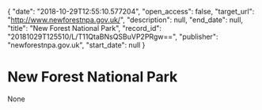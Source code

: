 {
  "date": "2018-10-29T12:55:10.577204", 
  "open_access": false, 
  "target_url": "http://www.newforestnpa.gov.uk/", 
  "description": null, 
  "end_date": null, 
  "title": "New Forest National Park", 
  "record_id": "20181029T125510/L/T11QtaBNsQSBuVP2PRgw==", 
  "publisher": "newforestnpa.gov.uk", 
  "start_date": null
}

# New Forest National Park

None